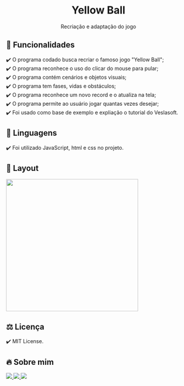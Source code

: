 <h1 align="center"> Yellow Ball </h1>
<p align="center">Recriação e adaptação do jogo
  
## 🎯 Funcionalidades
✔️ O programa codado busca recriar o famoso jogo "Yellow Ball"; <br>
✔️ O programa reconhece o uso do clicar do mouse para pular; <br>
✔️ O programa contém cenários e objetos visuais; <br>
✔️ O programa tem fases, vidas e obstáculos; <br>
✔️ O programa reconhece um novo record e o atualiza na tela; <br>
✔️ O programa permite ao usuário jogar quantas vezes desejar; <br>
✔️ Foi usado como base de exemplo e expliação o tutorial do Veslasoft.

## 🚀 Linguagens
✔️ Foi utilizado JavaScript, html e css no projeto.

## 🎨 Layout
<p align="left">
      <img src="Imagens/img1.png" width="360"> 
      
## ⚖️ Licença
✔️ MIT License.

## 🔥 Sobre mim 
  <div>
  <p align="leftr">
  <a href = "https://mail.google.com/mail/u/1/#inbox"><img src="https://img.shields.io/badge/-Gmail-%23EA4335?style=for-the-badge&logo=gmail&logoColor=white" target="_blank">
  </a>
  <a href="https://www.linkedin.com/in/maria-eduarda-macedo-braga-4663bb208/e" target="_blank"><img src="https://img.shields.io/badge/-LinkedIn-%230077B5?style=for-the-badge&logo=linkedin&logoColor=white" target="_blank">
  </a> 
  <a href="https://www.instagram.com/_maria_2k03/?hl=pt-br" target="_blank"><img src="https://img.shields.io/badge/-Instagram-%23E4405F?style=for-the-badge&logo=instagram&logoColor=white" target="_blank">
  </a>
</div></p>
